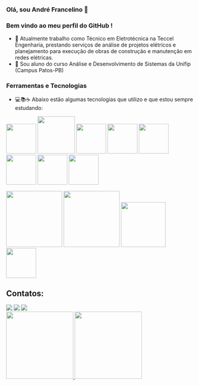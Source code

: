 ### Olá, sou André Francelino 👋
### Bem vindo ao meu perfil do GitHub ! 


- 🔭 Atualmente trabalho como Técnico em Eletrotécnica na Teccel Engenharia, prestando serviços de análise de projetos elétricos e planejamento para execução de obras de construção e manutenção em redes elétricas.
- 🌱 Sou aluno do curso Análise e Desenvolvimento de Sistemas da Unifip (Campus Patos-PB)

### Ferramentas e Tecnologias
- 💻📚☕ Abaixo estão algumas tecnologias que utilizo e que estou sempre estudando:

<img src="https://cdn.jsdelivr.net/gh/devicons/devicon/icons/python/python-original.svg" width="80" height="80"/> <img src="https://cdn.jsdelivr.net/gh/devicons/devicon/icons/java/java-original.svg" width="100" height="100"/>
<img src="https://cdn.jsdelivr.net/gh/devicons/devicon/icons/spring/spring-original-wordmark.svg" width="80" height="80"/>
<img src="https://cdn.jsdelivr.net/gh/devicons/devicon/icons/postgresql/postgresql-original-wordmark.svg" width="80" height="80"/>
<img src="https://cdn.jsdelivr.net/gh/devicons/devicon/icons/html5/html5-original-wordmark.svg" width="80" height="80"/>
<img src="https://cdn.jsdelivr.net/gh/devicons/devicon/icons/css3/css3-original-wordmark.svg" width="80" height="80"/>
<img src="https://cdn.jsdelivr.net/gh/devicons/devicon/icons/javascript/javascript-original.svg" width="80" height="80"/>
<img src="https://cdn.jsdelivr.net/gh/devicons/devicon/icons/git/git-original-wordmark.svg" width="80" height="80"/>

<img src="https://cdn.jsdelivr.net/gh/devicons/devicon/icons/androidstudio/androidstudio-original-wordmark.svg" width="150" height="150"/> <img src="https://cdn.jsdelivr.net/gh/devicons/devicon/icons/kotlin/kotlin-original-wordmark.svg" width="150" height="150"/>
<img src="https://cdn.jsdelivr.net/gh/devicons/devicon/icons/mysql/mysql-original-wordmark.svg" width="120" height="120"/>
<img src="https://cdn.jsdelivr.net/gh/devicons/devicon/icons/arduino/arduino-original-wordmark.svg" width="80" height="80"/>

## Contatos:

<div>
<a href="https://www.linkedin.com/in/andré-francelino-gomes-b48890253/" target="_blank"><img src="https://img.shields.io/badge/-LinkedIn-%230077B5?style=for-the-badge&logo=linkedin&logoColor=white" target="_blank"></a>
<a href = "mailto:contato@andrefrancelinogomes.si@gmail.com"><img src="https://img.shields.io/badge/Gmail-D14836?style=for-the-badge&logo=gmail&logoColor=white" target="_blank"></a>
<a href="https://instagram.com/andre.francelino.7" target="_blank"><img src="https://img.shields.io/badge/-Instagram-%23E4405F?style=for-the-badge&logo=instagram&logoColor=white" target="_blank"></a> 
</div>


<div>
<a href="https://github.com/Andre-Francelino">
<img height="180em" src="https://github-readme-stats.vercel.app/api/top-langs/?username=Andre-Francelino&layout=compact&langs_count=7&theme=dracula"/>
<img height="180em" src="https://github-readme-stats.vercel.app/api?username=Andre-Francelino&show_icons=true&theme=dracula&include_all_commits=true&count_private=true"/>
</div>

